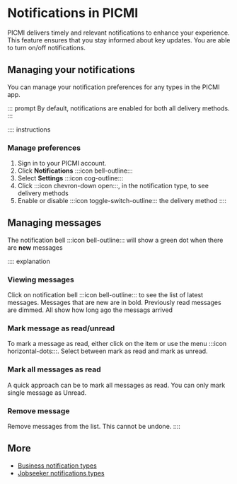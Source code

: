 # Notifications in PICMI

PICMI delivers timely and relevant notifications to enhance your experience. This feature ensures that you stay informed
about key updates. You are able to turn on/off notifications.

## Managing your notifications

You can manage your notification preferences for any types in the PICMI app.

::: prompt
By default, notifications are enabled for both all delivery methods.
:::

:::: instructions
### Manage preferences

1. Sign in to your PICMI account.
2. Click **Notifications** :::icon bell-outline:::
3. Select **Settings** :::icon cog-outline:::
4. Click :::icon chevron-down open:::, in the notification type, to see delivery methods
5. Enable or disable :::icon toggle-switch-outline::: the delivery method
::::


## Managing messages

The notification bell :::icon bell-outline::: will show a green dot when there are **new** messages

:::: explanation
### Viewing messages

Click on notification bell :::icon bell-outline::: to see the list of latest messages. Messages that
are new are in bold. Previously read messages are dimmed. All show how long ago the messags arrived

### Mark message as read/unread

To mark a message as read, either click on the item or use the menu :::icon horizontal-dots:::. Select
between mark as read and mark as unread.

### Mark all messages as read

A quick approach can be to mark all messages as read. You can only mark single message as Unread.

### Remove message

Remove messages from the list. This cannot be undone.
::::

## More

* [Business notification types](business/article/notifications.md#notification-types)
* [Jobseeker notifications types](jobseeker/article/notifications.md#notification-types)
